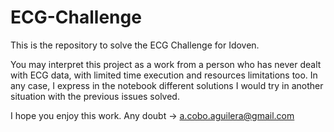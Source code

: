 # ECG-Challenge
This is the repository to solve the ECG Challenge for Idoven.

You may interpret this project as a work from a person who has never dealt with ECG data, with limited time execution and resources limitations too. In any case, I express in the notebook different solutions I would try in another situation with the previous issues solved.

I hope you enjoy this work. Any doubt -> a.cobo.aguilera@gmail.com


